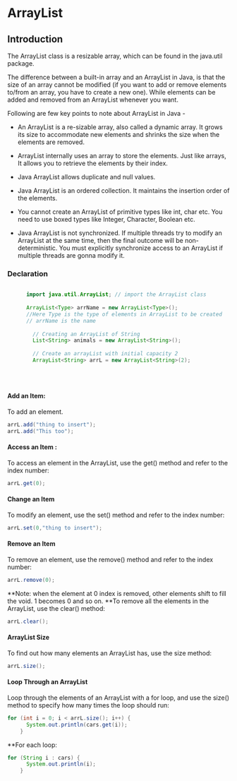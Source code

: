 # ArrayList

## Introduction

The ArrayList class is a resizable array, which can be found in the java.util package.

The difference between a built-in array and an ArrayList in Java, is that the size of an array cannot be modified (if you want to add or remove elements to/from an array, you have to create a new one). While elements can be added and removed from an ArrayList whenever you want.

Following are few key points to note about ArrayList in Java -

* An ArrayList is a re-sizable array, also called a dynamic array. It grows its size to accommodate new elements and shrinks the size when the elements are removed.

* ArrayList internally uses an array to store the elements. Just like arrays, It allows you to retrieve the elements by their index.

* Java ArrayList allows duplicate and null values.

* Java ArrayList is an ordered collection. It maintains the insertion order of the elements.

* You cannot create an ArrayList of primitive types like int, char etc. You need to use boxed types like Integer, Character, Boolean etc.

* Java ArrayList is not synchronized. If multiple threads try to modify an ArrayList at the same time, then the final outcome will be non-deterministic. You must explicitly synchronize access to an ArrayList if multiple threads are gonna modify it.

### Declaration

```java

      import java.util.ArrayList; // import the ArrayList class
      
      ArrayList<Type> arrName = new ArrayList<Type>();
      //Here Type is the type of elements in ArrayList to be created
      // arrName is the name
      
        // Creating an ArrayList of String
        List<String> animals = new ArrayList<String>();
        
        // Create an arrayList with initial capacity 2 
        ArrayList<String> arrL = new ArrayList<String>(2);
        
        
        
```
#### Add an Item:

To add an element.
```java
arrL.add("thing to insert");
arrL.add("This too");
```

#### Access an Item :

To access an element in the ArrayList, use the get() method and refer to the index number:
```java
arrL.get(0);
```

#### Change an Item

To modify an element, use the set() method and refer to the index number:
```java
arrL.set(0,"thing to insert");
```

#### Remove an Item

To remove an element, use the remove() method and refer to the index number:

```java
arrL.remove(0);
```
**Note: when the element at 0 index is removed, other elements shift to fill the void. 1 becomes 0 and so on.
**To remove all the elements in the ArrayList, use the clear() method:
```java
arrL.clear();
```

#### ArrayList Size
To find out how many elements an ArrayList has, use the size method:

```java
arrL.size();
```

#### Loop Through an ArrayList
Loop through the elements of an ArrayList with a for loop, and use the size() method to specify how many times the loop should run:

```java
for (int i = 0; i < arrL.size(); i++) {
      System.out.println(cars.get(i));
    }
```
**For each loop:
```java
for (String i : cars) {
      System.out.println(i);
    }
```




